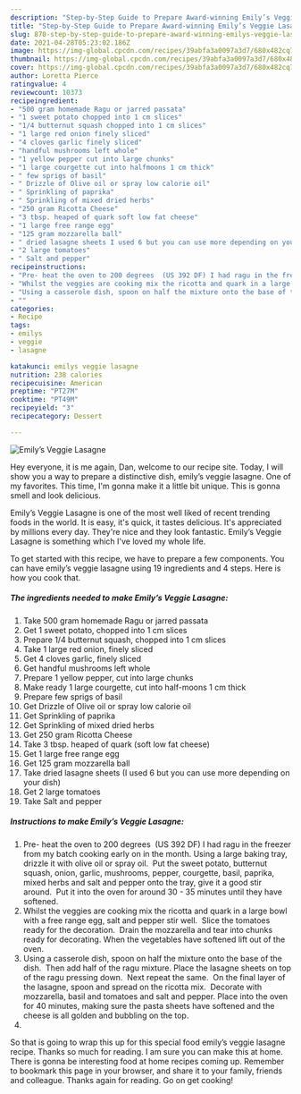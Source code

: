 ```yaml
---
description: "Step-by-Step Guide to Prepare Award-winning Emily’s Veggie Lasagne"
title: "Step-by-Step Guide to Prepare Award-winning Emily’s Veggie Lasagne"
slug: 870-step-by-step-guide-to-prepare-award-winning-emilys-veggie-lasagne
date: 2021-04-28T05:23:02.186Z
image: https://img-global.cpcdn.com/recipes/39abfa3a0097a3d7/680x482cq70/emilys-veggie-lasagne-recipe-main-photo.jpg
thumbnail: https://img-global.cpcdn.com/recipes/39abfa3a0097a3d7/680x482cq70/emilys-veggie-lasagne-recipe-main-photo.jpg
cover: https://img-global.cpcdn.com/recipes/39abfa3a0097a3d7/680x482cq70/emilys-veggie-lasagne-recipe-main-photo.jpg
author: Loretta Pierce
ratingvalue: 4
reviewcount: 10373
recipeingredient:
- "500 gram homemade Ragu or jarred passata"
- "1 sweet potato chopped into 1 cm slices"
- "1/4 butternut squash chopped into 1 cm slices"
- "1 large red onion finely sliced"
- "4 cloves garlic finely sliced"
- "handful mushrooms left whole"
- "1 yellow pepper cut into large chunks"
- "1 large courgette cut into halfmoons 1 cm thick"
- " few sprigs of basil"
- " Drizzle of Olive oil or spray low calorie oil"
- " Sprinkling of paprika"
- " Sprinkling of mixed dried herbs"
- "250 gram Ricotta Cheese"
- "3 tbsp. heaped of quark soft low fat cheese"
- "1 large free range egg"
- "125 gram mozzarella ball"
- " dried lasagne sheets I used 6 but you can use more depending on your dish"
- "2 large tomatoes"
- " Salt and pepper"
recipeinstructions:
- "Pre- heat the oven to 200 degrees  (US 392 DF) I had ragu in the freezer from my batch cooking early on in the month. Using a large baking tray, drizzle it with olive oil or spray oil.  Put the sweet potato, butternut squash, onion, garlic, mushrooms, pepper, courgette, basil, paprika, mixed herbs and salt and pepper onto the tray, give it a good stir around.  Put it into the oven for around 30 - 35 minutes until they have softened."
- "Whilst the veggies are cooking mix the ricotta and quark in a large bowl with a free range egg, salt and pepper stir well.  Slice the tomatoes ready for the decoration.  Drain the mozzarella and tear into chunks ready for decorating. When the vegetables have softened lift out of the oven."
- "Using a casserole dish, spoon on half the mixture onto the base of the dish.  Then add half of the ragu mixture. Place the lasagne sheets on top of the ragu pressing down.  Next repeat the same.  On the final layer of the lasagne, spoon and spread on the ricotta mix.  Decorate with mozzarella, basil and tomatoes and salt and pepper. Place into the oven for 40 minutes, making sure the pasta sheets have softened and the cheese is all golden and bubbling on the top."
- ""
categories:
- Recipe
tags:
- emilys
- veggie
- lasagne

katakunci: emilys veggie lasagne 
nutrition: 238 calories
recipecuisine: American
preptime: "PT27M"
cooktime: "PT49M"
recipeyield: "3"
recipecategory: Dessert

---
```



![Emily’s Veggie Lasagne](https://img-global.cpcdn.com/recipes/39abfa3a0097a3d7/680x482cq70/emilys-veggie-lasagne-recipe-main-photo.jpg)

Hey everyone, it is me again, Dan, welcome to our recipe site. Today, I will show you a way to prepare a distinctive dish, emily’s veggie lasagne. One of my favorites. This time, I'm gonna make it a little bit unique. This is gonna smell and look delicious.

Emily’s Veggie Lasagne is one of the most well liked of recent trending foods in the world. It is easy, it's quick, it tastes delicious. It's appreciated by millions every day. They're nice and they look fantastic. Emily’s Veggie Lasagne is something which I've loved my whole life.




To get started with this recipe, we have to prepare a few components. You can have emily’s veggie lasagne using 19 ingredients and 4 steps. Here is how you cook that.

<!--inarticleads1-->

##### The ingredients needed to make Emily’s Veggie Lasagne:

1. Take 500 gram homemade Ragu or jarred passata
1. Get 1 sweet potato, chopped into 1 cm slices
1. Prepare 1/4 butternut squash, chopped into 1 cm slices
1. Take 1 large red onion, finely sliced
1. Get 4 cloves garlic, finely sliced
1. Get handful mushrooms left whole
1. Prepare 1 yellow pepper, cut into large chunks
1. Make ready 1 large courgette, cut into half-moons 1 cm thick
1. Prepare  few sprigs of basil
1. Get  Drizzle of Olive oil or spray low calorie oil
1. Get  Sprinkling of paprika
1. Get  Sprinkling of mixed dried herbs
1. Get 250 gram Ricotta Cheese
1. Take 3 tbsp. heaped of quark (soft low fat cheese)
1. Get 1 large free range egg
1. Get 125 gram mozzarella ball
1. Take  dried lasagne sheets (I used 6 but you can use more depending on your dish)
1. Get 2 large tomatoes
1. Take  Salt and pepper




<!--inarticleads2-->

##### Instructions to make Emily’s Veggie Lasagne:

1. Pre- heat the oven to 200 degrees  (US 392 DF) I had ragu in the freezer from my batch cooking early on in the month. Using a large baking tray, drizzle it with olive oil or spray oil.  Put the sweet potato, butternut squash, onion, garlic, mushrooms, pepper, courgette, basil, paprika, mixed herbs and salt and pepper onto the tray, give it a good stir around.  Put it into the oven for around 30 - 35 minutes until they have softened.
1. Whilst the veggies are cooking mix the ricotta and quark in a large bowl with a free range egg, salt and pepper stir well.  Slice the tomatoes ready for the decoration.  Drain the mozzarella and tear into chunks ready for decorating. When the vegetables have softened lift out of the oven.
1. Using a casserole dish, spoon on half the mixture onto the base of the dish.  Then add half of the ragu mixture. Place the lasagne sheets on top of the ragu pressing down.  Next repeat the same.  On the final layer of the lasagne, spoon and spread on the ricotta mix.  Decorate with mozzarella, basil and tomatoes and salt and pepper. Place into the oven for 40 minutes, making sure the pasta sheets have softened and the cheese is all golden and bubbling on the top.
1. 




So that is going to wrap this up for this special food emily’s veggie lasagne recipe. Thanks so much for reading. I am sure you can make this at home. There is gonna be interesting food at home recipes coming up. Remember to bookmark this page in your browser, and share it to your family, friends and colleague. Thanks again for reading. Go on get cooking!
